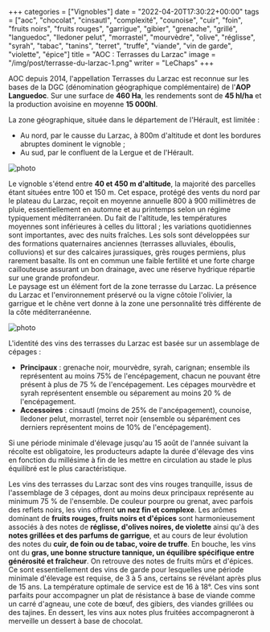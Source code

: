 +++
categories = ["Vignobles"]
date = "2022-04-20T17:30:22+00:00"
tags = ["aoc", "chocolat", "cinsautl", "complexité", "counoise", "cuir", "foin", "fruits noirs", "fruits rouges", "garrigue", "gibier", "grenache", "grillé", "languedoc", "lledoner pelut", "morrastel", "mourvèdre", "olive", "réglisse", "syrah", "tabac", "tanins", "terret", "truffe", "viande", "vin de garde", "violette", "épice"] 
title = "AOC : Terrasses du Larzac"
image = "/img/post/terrasse-du-larzac-1.png"
writer = "LeChaps"
+++

AOC depuis 2014, l'appellation Terrasses du Larzac est reconnue sur les bases de la DGC (dénomination géographique complémentaire) de l'**AOP Languedoc**. Sur une surface de **460 Ha**, les rendements sont de **45 hl/ha** et la production avoisine en moyenne **15 000hl**.  

La zone géographique, située dans le département de l'Hérault, est limitée :

* Au nord, par le causse du Larzac, à 800m d'altitude et dont les bordures abruptes dominent le vignoble ;
* Au sud, par le confluent de la Lergue et de l'Hérault.

![photo][1]

Le vignoble s'étend entre **40 et 450 m d'altitude**, la majorité des parcelles étant situées entre 100 et 150 m. Cet espace, protégé des vents du nord par le plateau du Larzac, reçoit en moyenne annuelle 800 à 900 millimètres de pluie, essentiellement en automne et au printemps selon un régime typiquement méditerranéen. Du fait de l'altitude, les températures moyennes sont inférieures à celles du littoral ; les variations quotidiennes sont importantes, avec des nuits fraîches. Les sols sont développées sur des formations quaternaires anciennes (terrasses alluviales, éboulis, colluvions) et sur des calcaires jurassiques, grès rouges permiens, plus rarement basalte. Ils ont en commun une faible fertilité et une forte charge caillouteuse assurant un bon drainage, avec une réserve hydrique répartie sur une grande profondeur.  
Le paysage est un élément fort de la zone terrasse du Larzac. La présence du Larzac et l'environnement préservé ou la vigne côtoie l'olivier, la garrigue et le chêne vert donne à la zone une personnalité très différente de la côte méditerranéenne.

![photo][2]

L'identité des vins des terrasses du Larzac est basée sur un assemblage de cépages :

* **Principaux** : grenache noir, mourvèdre, syrah, carignan; ensemble ils représentent au moins 75% de l'encépagement, chacun ne pouvant être présent à plus de 75 % de l'encépagement. Les cépages mourvèdre et syrah représentent ensemble ou séparement au moins 20 % de l'encépagement.
* **Accessoires** : cinsautl (moins de 25% de l'ancépagement), counoise, lledoner pelut, morrastel, terret noir (ensemble ou séparément ces derniers représentent moins de 10% de l'encépagement).

Si une période minimale d'élevage jusqu'au 15 août de l'année suivant la récolte est obligatoire, les producteurs adapte la durée d'élevage des vins en fonction du millésime à fin de les mettre en circulation au stade le plus équilibré est le plus caractéristique.  

Les vins des terrasses du Larzac sont des vins rouges tranquille, issus de l'assemblage de 3 cépages, dont au moins deux principaux représente au minimum 75 % de l'ensemble. De couleur pourpre ou grenat, avec parfois des reflets noirs, les vins offrent **un nez fin et complexe**. Les arômes dominant de **fruits rouges, fruits noirs et d'épices** sont harmonieusement associés à des notes de **réglisse, d'olives noires, de violette** ainsi qu'à des **notes grillées et des parfums de garrigue**, et au cours de leur évolution des notes du **cuir, de foin ou de tabac, voire de truffe**.
En bouche, les vins ont du **gras, une bonne structure tannique, un équilibre spécifique entre générosité et fraîcheur**. On retrouve des notes de fruits mûrs et d'épices.  
Ce sont essentiellement des vins de garde pour lesquelles une période minimale d'élevage est requise, de 3 à 5 ans, certains se révélant après plus de 15 ans.
La température optimale de service est de 16 à 18°. Ces vins sont parfaits pour accompagner un plat de résistance à base de viande comme un carré d'agneau, une cote de bœuf, des gibiers, des viandes grillées ou des tajines. En dessert, les vins aux notes plus fruitées accompagneront à merveille un dessert à base de chocolat.

[1]: /img/post/terrasse-du-larzac-0.png
[2]: /img/post/terrasse-du-larzac-1.png
